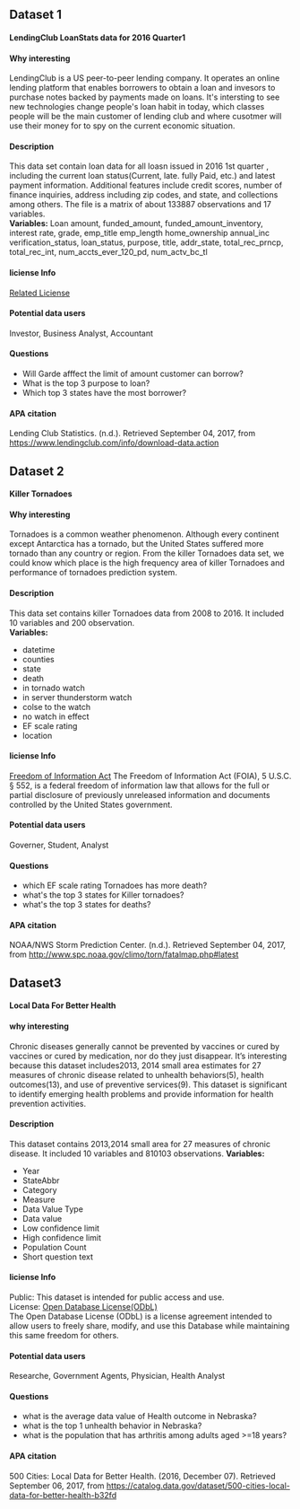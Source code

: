 ## Dataset 1

#### LendingClub LoanStats data for 2016 Quarter1

#### Why interesting
LendingClub is a US peer-to-peer lending company. It operates an online lending platform that enables borrowers to obtain a loan and invesors to purchase notes backed by payments made on loans. It's intersting to see new technologies change people's loan habit in today, which classes people will be the main customer of lending club and where cusotmer will use their money for to spy on the current economic situation. 

#### Description
This data set contain loan data for all loasn issued in 2016 1st quarter , including the current loan status(Current, late. fully Paid, etc.) and latest payment information. Additional features include credit scores, number of finance inquiries, address including zip codes, and state, and collections among others. The file is a matrix of about 133887 observations and 17 variables.  
**Variables:**
Loan amount, funded_amount, funded_amount_inventory, interest rate, grade, emp_title	emp_length	home_ownership	annual_inc	verification_status, loan_status, purpose, title, addr_state, total_rec_prncp, total_rec_int, num_accts_ever_120_pd, num_actv_bc_tl

#### liciense Info
[Related Liciense](https://www.lendingclub.com/info/terms-of-use.action)

#### Potential data users
Investor, Business Analyst, Accountant

#### Questions
* Will Garde afffect the limit of amount customer can borrow?
* What is the top 3 purpose to loan?
* Which top 3 states have the most borrower?

#### APA citation
Lending Club Statistics. (n.d.). Retrieved September 04, 2017, from https://www.lendingclub.com/info/download-data.action

## Dataset 2
#### Killer Tornadoes

#### Why interesting
Tornadoes is a common weather phenomenon. Although every continent except Antarctica has a tornado, but the United States suffered more tornado than any country or region. From the killer Tornadoes data set, we could know which place is the high frequency area of killer Tornadoes and performance of tornadoes prediction system. 

#### Description
This data set contains killer Tornadoes data from 2008 to 2016. It included 10 variables and 200 observation.  
**Variables:**
* datetime
* counties
* state 
* death 
* in tornado watch 
* in server thunderstorm watch 
* colse to the watch 
* no watch in effect 
* EF scale rating 
* location 

#### liciense Info
[Freedom of Information Act](https://en.wikipedia.org/wiki/Freedom_of_Information_Act_(United_States))  
The Freedom of Information Act (FOIA), 5 U.S.C. § 552, is a federal freedom of information law that allows for the full or partial disclosure of previously unreleased information and documents controlled by the United States government. 

#### Potential data users
Governer, Student, Analyst

#### Questions
* which EF scale rating Tornadoes has more death?
* what's the top 3 states for Killer tornadoes?
* what's the top 3 states for deaths?

#### APA citation
NOAA/NWS Storm Prediction Center. (n.d.). Retrieved September 04, 2017, from http://www.spc.noaa.gov/climo/torn/fatalmap.php#latest

## Dataset3

#### Local Data For Better Health
#### why interesting 
Chronic diseases generally cannot be prevented by vaccines or cured by vaccines or cured by medication, nor do they just disappear. It’s interesting because this dataset includes2013, 2014 small area estimates for 27 measures of chronic disease related to unhealth behaviors(5), health outcomes(13), and use of preventive services(9). This dataset is significant to identify emerging health problems and provide information for health prevention activities. 

#### Description
This dataset contains 2013,2014 small area for 27 measures of chronic disease. It included 10 variables and 810103 observations.
**Variables:**
* Year
* StateAbbr
* Category
* Measure
* Data Value Type
* Data value
* Low confidence limit
* High confidence limit
* Population Count
* Short question text

#### liciense Info
Public: This dataset is intended for public access and use.  
License: [Open Database License(ODbL)](https://opendatacommons.org/licenses/odbl/1.0/)  
The Open Database License (ODbL) is a license agreement intended to allow users to freely share, modify, and use this Database while maintaining this same freedom for others.

#### Potential data users
Researche, Government Agents, Physician, Health Analyst

#### Questions
* what is the average data value of Health outcome in Nebraska?
* what is the top 1 unhealth behavior in Nebraska?
* what is the population that has arthritis among adults aged >=18 years?

#### APA citation
500 Cities: Local Data for Better Health. (2016, December 07). Retrieved September 06, 2017, from https://catalog.data.gov/dataset/500-cities-local-data-for-better-health-b32fd

